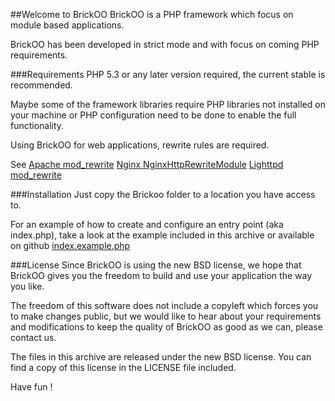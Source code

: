 
##Welcome to BrickOO
BrickOO is a PHP framework which focus on module based applications.

BrickOO has been developed in strict mode and with focus on coming PHP requirements.


###Requirements
PHP 5.3 or any later version required, the current stable is recommended.

Maybe some of the framework libraries require PHP libraries not installed on your machine
or PHP configuration need to be done to enable the full functionality.

Using BrickOO for web applications, rewrite rules are required.

See [Apache mod_rewrite](http://httpd.apache.org/docs/2.2/mod/mod_rewrite.html)
[Nginx NginxHttpRewriteModule](http://wiki.nginx.org/NginxHttpRewriteModule)
[Lighttpd mod_rewrite](http://redmine.lighttpd.net/projects/lighttpd/wiki/Docs:ModRewrite)


###Installation
Just copy the Brickoo folder to a location you have access to.

For an example of how to create and configure an entry point (aka index.php), take a look at the example included
in this archive or available on github [index.example.php](https://github.com/celestino/BrickOO/blob/master/index.example.php)


###License
Since BrickOO is using the new BSD license, we hope that BrickOO gives
you the freedom to build and use your application the way you like.

The freedom of this software does not include a copyleft which forces you to make
changes public, but we would like to hear about your requirements and modifications
to keep the quality of BrickOO as good as we can, please contact us.

The files in this archive are released under the new BSD license.
You can find a copy of this license in the LICENSE file included.


Have fun !